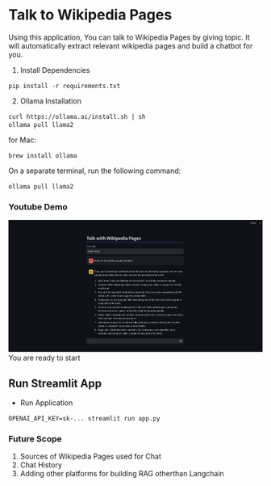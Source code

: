 # Talk to Wikipedia Pages

Using this application, You can talk to Wikipedia Pages by giving topic. It will automatically extract relevant wikipedia pages and build a chatbot for you.

1. Install Dependencies
```
pip install -r requirements.txt
```
2. Ollama Installation 
```
curl https://ollama.ai/install.sh | sh
ollama pull llama2
```
for Mac:
```
brew install ollama

```
On a separate terminal, run the following command:
```
ollama pull llama2
```

### Youtube Demo
![demo_img](assets/talk-with-wikipedia.png)
You are ready to start

## Run Streamlit App

- Run Application
```
OPENAI_API_KEY=sk-... streamlit run app.py
```

### Future Scope
1. Sources of Wikipedia Pages used for Chat
2. Chat History
3. Adding other platforms for building RAG otherthan Langchain
